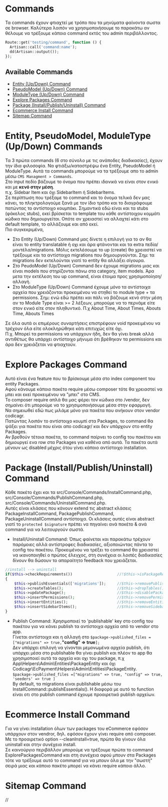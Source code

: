 # Commands
Τα commands έχουν φτιαχτεί με τρόπο που τα μηνύματα φαίνοντα σωστα σε browser.
Καλύτερα λοιπόν να χρησιμοποιήσουμε το παρακάτω αν θέλουμε να τρέξουμε κάποιο command εκτός του admin περιβάλλοντος.
```php
Route::get('testing/command', function () {
  Artisan::call('command:name');
  dd(Artisan::output());
});
```

## Available Commands
- [Entity (Up/Down) Command](#entity-pseudo-moduletype)
- [PseudoModel (Up/Down) Command](#entity-pseudo-moduletype)
- [ModuleType (Up/Down) Command](#entity-pseudo-moduletype)
- [Explore Packages Command](#explore)
- [Package (Install/Publish/Uninstall) Command](#package)
- [Ecommerce Install Command](#ecommerce)
- [Sitemap Command](#sitemap)

# <a name="entity-pseudo-moduletype">Entity, PseudoModel, ModuleType (Up/Down) Commands</a>
Τα 3 πρώτα commands (6 στο σύνολο με τις ανάποδες διαδικασίες), έχουν την ίδια φιλοσοφία. Να φτιάξω/καταστρέψω ένα Entity, PseudoModel ή ModuleType.
Αυτά τα commands μπορούμε να τα τρέξουμε απο το admin μέσω `CMS Managment > Commands`.  
Στο input πεδίο βάζουμε το όνομα που πρέπει ιδανικά να είναι στον ενικό και με <strong>κενό στην μέση</strong>.  
π.χ. Sidebar Item και όχι SidebarItem ή SidebarItems.  
Σε περίπτωση που τρέξαμε το command και το όνομα τελικά δεν μας κάνει, το πληκτρολογούμε ξανά με τον ίδιο τρόπο και το διαγράφουμε πατώντας το αντίστοιχο κουμπάκι. 
Σημαντικά εδώ είναι και τα stubs (φάκελος stubs), εκεί βρίσκεται το template του κάθε αντίστοιχου κομμάτι κώδικα που δημιουργείται. Οπότε αν χρειαστεί να αλλαχτεί κάτι στο default template, το αλλάζουμε και από εκεί.  
Πιο συγκεκριμένα,
- Στο Entity (Up/Down) Command μας δίνετε η επιλογή για το αν θα είναι το entity translatable ή οχι και άρα φτάνονται και τα extra πεδία/μοντέλα/migrations. Μόλις εκτελέσουμε το up (create) θα χρειαστεί να τρέξουμε και τα αντίστοιχα migrations που δημιουργούνται. Σημ: τα migrations δεν εκτελούνται γιατί το entity θα αλλάξει σίγουρα.
- Στο PeudoModel (Up/Down) Command δεν έχουμε migrations μιας και είναι models που στηρίζονται πάνω στα category, item models. Άρα μετα την εκτέλεση του up command, είναι έτοιμα προς χρησιμοποίηση/αλλαγή.
- Στο ModuleType (Up/Down) Command έχουμε μόνο τα αντίστοιχα αρχεία που χρειάζονται προκειμένου να στηθεί το module type + τα permissions. Σημ: ενώ εδώ πρέπει και πάλι να βάζουμε κενό στην μέση αν το Module Type είναι >= 2 λέξεων, μπορούμε να το περνάμε είτε στον ενικό είτε στον πληθυντικό. Π.χ About Time, About Times, Abouts Time, Abouts Times

Σε όλα αυτά οι επιμέρους συναρτήσεις επιστρέφουν void προκειμένου να τρέχουν όλα είτε ολοκληρώθηκε κάτι επιτυχώς είτε όχι.  
Π.χ. Μπορεί τα permissions να υπάρχουν ήδη, δεν θα γίνει break αλλά αντιθέτως θα υπάρχει αντίστοιχο μήνυμα ότι βρέθηκαν τα permissions και άρα δεν χρειάζεται να φτιαχτούν.

# <a name="explore">Explore Packages Command</a>
Αυτό είναι ένα feature που το βρίσκουμε μέσα στο index component του entity Packages.  
Αφού κάνουμε κάποιο πακέτο require μέσω composer τότε θα χρειαστεί να μπει και εκεί προκειμένου να "μπει" στο CMS.  
To composer require απλά θα μας φέρει τον κώδικα στο /vendor, δεν σημαίνει ότι μπορούμε να το χρησιμοποιήσουμε μέσα στην εφαρμογή.  
Να σημειωθεί εδώ πως μιλάμε μόνο για πακέτα που ανήκουν στον vendor codicagr.  
Πατώντας λοιπόν το αντίστοιχο κουμπί στα Packages, το command θα ψάξει για πακέτα που είναι απο codicagr/ και δεν υπάρχουν στο entity Packages.  
Αν βρεθούν τέτοια πακέτα, το command παίρνει το config του πακέτου και δημιουργεί ενα row στα Packages για καθένα από αυτά. Τα πακέτα αυτά μένουν ως disabled μέχρις ότου γίνει κάποιο αντίστοιχο installation.

# <a name="package">Package (Install/Publish/Uninstall) Command</a>
Κάθε πακέτο έχει και τα src/Console/Commands/InstallCommand.php, src/Console/Commands/PublishCommand.php, src/Console/Commands/UninstallCommand.php.  
Αυτές είναι κλάσεις που κάνουν extend τις abstract κλάσεις PackageΙnstallCommand, PackagePublishCommand, PackageUninstallCommand αντίστοιχα.
Οι κλάσεις αυτές είναι abstract γιατί το ``protected $signature`` πρέπει να πηγαίνει ανά πακέτο & ανά command για να λειτουργούν σωστά.
- Install/Uninstall Command: Όπως φαίνεται και παρακάτω τρέχουν παρόμοιες αλλά αντίστροφες διαδικασίες, αξιοποιώντας πάντα το config του πακέτου.  Προκειμένου να τρέξει το command θα χρειαστεί να ικανοποιηθεί ο πρώτος έλεγχος, στη συνέχεια οι λοιπές διαδικασίες δίνουν θα δώσουν το απαραίτητο feedback που χρειάζεται.
```php
//install --> uninstall
if($this->checkRequirements())                    //!$this->isPackageRequired()
{
    $this->publishEssentials(['migrations']);     //$this->removePublished();
    $this->createTables();                        //$this->dropTables();
    $this->updatePackage();                       //$this->disablePackage();
    $this->insertPermissions();                   //$this->removePermissions();
    $this->insertEntities();                      //$this->removeEntities();
    $this->insertSidebarItems();                  //$this->removeSidebarItems();
}
```
- Publish Command: Χρησιμοποιεί το 'publishable' key στο config του πακέτου για να κάνει publish τα αντίστοιχα αρχεία από το vendor στο app.  
Γίνεται αντίστοιχα και η αλλαγή στο ``$package->published_files = ["migrations" => true,``**"config" => true**``];``   
Δεν υπάρχει επιλογή να γίνονται μεμονωμένα αρχεία publish, ότι υπάρχει μέσα στο publishable θα γίνει publish και πλέον το app θα χρησιμοποιεί αυτά τα αρχεία και οχι του package, π.χ App\Helpers\Admin\Entities\PackageEntity και όχι Codicagr\EcPayment\Helpers\Admin\Entities\PackageEntity.    
``$package->published_files =["migrations" => true, "config" => true, 'seeders' => true ]``  
By default, τα migrations είναι publishable μέσω του InstallCommand::publishEssentials().
Η διαφορά με αυτό το function είναι οτι στο publish command έχουμε προαιρετικό publish αρχείων.

# <a name="ecommerce">Ecommerce Install Command</a>
Για να γίνει installation όλων των packages του eCommerce εφόσον υπάρχουν στον vendror, δηλ. εφόσον έχουν γίνει require από composer.  
Με το προαιρετικό option --cleanInstall=true, πρώτα θα γίνουν όλα uninstall και στην συνέχεια install.  
Σε καινούργιο περιβάλλον μπορούμε να τρέξουμε πρώτα το command ExplorePackagesCommand και στη συνέχεια αφού μπουν στα Packages τότε να τρέξουμε αυτό το command για να μπουν όλα με την "σωστή" σειρά μιας και κάποιο πακέτο μπορεί να κάνει require κάποιο άλλο.  

# <a name="sitemap">Sitemap Command</a>
//

